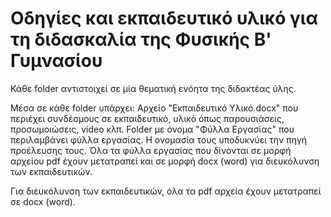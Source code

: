 # Οδηγίες και εκπαιδευτικό υλικό για τη διδασκαλία της Φυσικής B' Γυμνασίου

Κάθε folder αντιστοιχεί σε μία θεματική ενόητα της διδακτέας ύλης.

Μέσα σε κάθε folder υπάρχει:
Αρχείο "Εκπαιδευτικό Υλικό.docx" που περιέχει συνδέσμους σε εκπαιδευτικό, υλικό όπως παρουσιάσεις, προσωμοιώσεις, video κλπ.
Folder με όνομα "Φύλλα Εργασίας" που περιλαμβάνει φύλλα εργασίας. Η ονομασία τους υποδυκνύει την πηγή προέλευσης τους. Όλα τα φύλλα εργασίας που δίνονται σε μορφή αρχείου pdf έχουν μετατραπεί και σε μορφή docx (word) για διευκόλυνση των εκπαιδευτικών.

Για διευκόλυνση των εκπαιδευτικών, όλα τα pdf αρχεία έχουν μετατραπεί σε docx (word).

